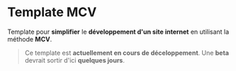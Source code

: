 # Template MCV
Template pour **simplifier** le **développement d'un site internet** en utilisant la méthode **MCV**.

> Ce template est **actuellement en cours de déceloppement**. Une **beta** devrait sortir d'ici **quelques jours**.
